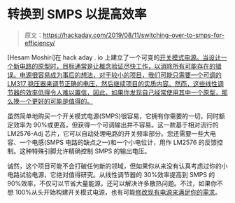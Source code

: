 # 转换到 SMPS 以提高效率

> 原文：<https://hackaday.com/2019/08/11/switching-over-to-smps-for-efficiency/>

[Hesam Moshiri]在 hack aday . io 上建立了一个可变的[开关模式电源。当设计一个新电路的原型时，目标通常是让概念验证尽快工作，以消除所有可能存在的错误。电源很容易成为事后的想法，对于较小的项目，我们可能只需要一个可调的 LM317 稳压器来调节正确的电压，然后继续项目的实质内容。然而，这些线性调节器的效率低得令人难以置信，因此，如果你发现自己经常使用其中一个原型，那么换一个更好的可能是值得的。](https://hackaday.io/project/166932-a-variable-switching-power-supply-using-lm2576)

虽然简单地购买一个开关模式电源(SMPS)很容易，它拥有你需要的一切，同时额定效率为 90%或更高，但获得一个可调输出并不容易。这一款基于相对流行的 LM2576-Adj 芯片，它可以自动处理电路的开关频率部分。您还需要一些大电容、一个电感(SMPS 电路的缺点之一)和一个小电位计，用作 LM2576 的反馈控制。这种特殊引脚允许精确控制 SMPS 的输出电压。

诚然，这个项目可能不会打破任何新的领域，但如果你从来没有认真考虑过你的小电路试验电源，它绝对值得研究。从线性调节器的 30%效率提高到 SMPS 的 90%效率，不仅可以节省大量能源，还可以解决许多散热问题。不过，如果你不想 100%从头开始构建开关模式电源，也有可能[修改现有电源来满足你的需求](https://hackaday.com/2016/05/16/making-a-fixed-voltage-power-supply-adjustable/)。